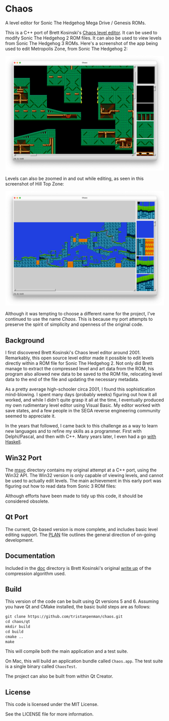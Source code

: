 # Chaos

A level editor for Sonic The Hedgehog Mega Drive / Genesis ROMs.

This is a C++ port of Brett Kosinski's [Chaos level editor](https://github.com/fancypantalons/chaos). It can be used to modify Sonic The Hedgehog 2 ROM files. It can also be used to view levels from Sonic The Hedgehog 3 ROMs. Here's a screenshot of the app being used to edit Metropolis Zone, from Sonic The Hedgehog 2:

![Editing Metropolis Zone, from Sonic The Hedgehog 2](./doc/metropolis.png)

Levels can also be zoomed in and out while editing, as seen in this screenshot of Hill Top Zone:

![Editing Hill Top Zone, from Sonic The Hedgehog 2](./doc/hilltop.png)

Although it was tempting to choose a different name for the project, I've continued to use the name _Chaos_. This is because my port attempts to preserve the spirit of simplicity and openness of the original code.

## Background

I first discovered Brett Kosinski's Chaos level editor around 2001. Remarkably, this open source level editor made it possible to edit levels directly within a ROM file for Sonic The Hedgehog 2. Not only did Brett manage to extract the compressed level and art data from the ROM, his program also allowed new data to be saved to the ROM file, relocating level data to the end of the file and updating the necessary metadata.

As a pretty average high-schooler circa 2001, I found this sophistication mind-blowing. I spent many days (probably weeks) figuring out how it all worked, and while I didn't quite grasp it all at the time, I eventually produced my own rudimentary level editor using Visual Basic. My editor worked with save states, and a few people in the SEGA reverse engineering community seemed to appreciate it.

In the years that followed, I came back to this challenge as a way to learn new languages and to refine my skills as a programmer. First with Delphi/Pascal, and then with C++. Many years later, I even had a go [with Haskell](./haskell).

## Win32 Port

The [msvc](./msvc) directory contains my original attempt at a C++ port, using the Win32 API. The Win32 version is only capable of viewing levels, and cannot be used to actually edit levels. The main achievement in this early port was figuring out how to read data from Sonic 3 ROM files:

Although efforts have been made to tidy up this code, it should be considered obsolete.

## Qt Port

The current, Qt-based version is more complete, and includes basic level editing support. The [PLAN](./PLAN.md) file outlines the general direction of on-going development.

## Documentation

Included in the [doc](./doc) directory is Brett Kosinski's original [write up](./doc/kosinski.txt) of the compression algorithm used.

## Build

This version of the code can be built using Qt versions 5 and 6. Assuming you have Qt and CMake installed, the basic build steps are as follows:

    git clone https://github.com/tristanpenman/chaos.git
    cd chaos/qt
    mkdir build
    cd build
    cmake ..
    make

This will compile both the main application and a test suite.

On Mac, this will build an application bundle called `Chaos.app`. The test suite is a single binary called `ChaosTest`.

The project can also be built from within Qt Creator.

## License

This code is licensed under the MIT License.

See the LICENSE file for more information.
